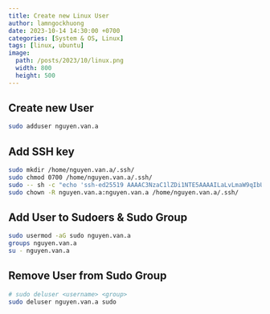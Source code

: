 ```yaml
---
title: Create new Linux User
author: lamngockhuong
date: 2023-10-14 14:30:00 +0700
categories: [System & OS, Linux]
tags: [linux, ubuntu]
image:
  path: /posts/2023/10/linux.png
  width: 800
  height: 500
---
```


## Create new User

```bash
sudo adduser nguyen.van.a
```

## Add SSH key

```bash
sudo mkdir /home/nguyen.van.a/.ssh/
sudo chmod 0700 /home/nguyen.van.a/.ssh/
sudo -- sh -c "echo 'ssh-ed25519 AAAAC3NzaC1lZDi1NTE5AAAAILaLvLmaW9qIbUVo1aDHWZE9JehbNfIdTVif2aFGF0E0 me@ngockhuong' > /home/nguyen.van.a/.ssh/authorized_keys"
sudo chown -R nguyen.van.a:nguyen.van.a /home/nguyen.van.a/.ssh/
```

## Add User to Sudoers & Sudo Group

```bash
sudo usermod -aG sudo nguyen.van.a
groups nguyen.van.a
su - nguyen.van.a
```

## Remove User from Sudo Group

```bash
# sudo deluser <username> <group>
sudo deluser nguyen.van.a sudo
```
